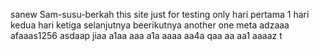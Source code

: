  sanew Sam-susu-berkah
this site just for testing only
hari pertama 1
hari kedua
hari ketiga
selanjutnya
beerikutnya
another one
meta
adzaaa
afaaas1256
asdaap
jiaa
a1aa
aaa
a1a
aaaa
aa4a
qaa
aa
aa1
aaaaz
t
